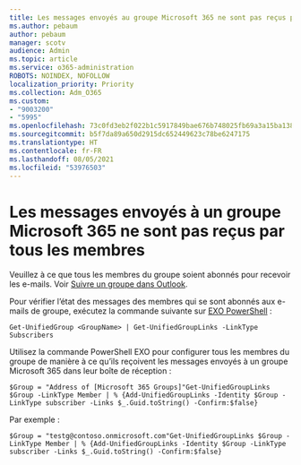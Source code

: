 ```yaml
---
title: Les messages envoyés au groupe Microsoft 365 ne sont pas reçus par tous les membres
ms.author: pebaum
author: pebaum
manager: scotv
audience: Admin
ms.topic: article
ms.service: o365-administration
ROBOTS: NOINDEX, NOFOLLOW
localization_priority: Priority
ms.collection: Adm_O365
ms.custom:
- "9003200"
- "5995"
ms.openlocfilehash: 73c0fd3eb2f022b1c5917849bae676b748025fb69a3a15ba1389b42a6854db9c
ms.sourcegitcommit: b5f7da89a650d2915dc652449623c78be6247175
ms.translationtype: HT
ms.contentlocale: fr-FR
ms.lasthandoff: 08/05/2021
ms.locfileid: "53976503"
---
```

# <a name="messages-sent-to-a-microsoft-365-group-are-not-received-by-all-members"></a>Les messages envoyés à un groupe Microsoft 365 ne sont pas reçus par tous les membres

Veuillez à ce que tous les membres du groupe soient abonnés pour recevoir les e-mails. Voir [Suivre un groupe dans Outlook](https://support.microsoft.com/office/e147fc19-f548-4cd2-834f-80c6235b7c36).  

Pour vérifier l’état des messages des membres qui se sont abonnés aux e-mails de groupe, exécutez la commande suivante sur [EXO PowerShell](https://docs.microsoft.com/powershell/exchange/connect-to-exchange-online-powershell?view=exchange-ps&preserve-view=true) :

`Get-UnifiedGroup <GroupName> | Get-UnifiedGroupLinks -LinkType Subscribers`

Utilisez la commande PowerShell EXO pour configurer tous les membres du groupe de manière à ce qu’ils reçoivent les messages envoyés à un groupe Microsoft 365 dans leur boîte de réception :

`$Group = "Address of [Microsoft 365 Groups]"Get-UnifiedGroupLinks $Group -LinkType Member | % {Add-UnifiedGroupLinks -Identity $Group -LinkType subscriber -Links $_.Guid.toString() -Confirm:$false}`

Par exemple :

`$Group = "testg@contoso.onmicrosoft.com"Get-UnifiedGroupLinks $Group -LinkType Member | % {Add-UnifiedGroupLinks -Identity $Group -LinkType subscriber -Links $_.Guid.toString() -Confirm:$false}`